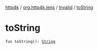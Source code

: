 [http4k](../../index.md) / [org.http4k.lens](../index.md) / [Invalid](index.md) / [toString](./to-string.md)

# toString

`fun toString(): `[`String`](https://kotlinlang.org/api/latest/jvm/stdlib/kotlin/-string/index.html)